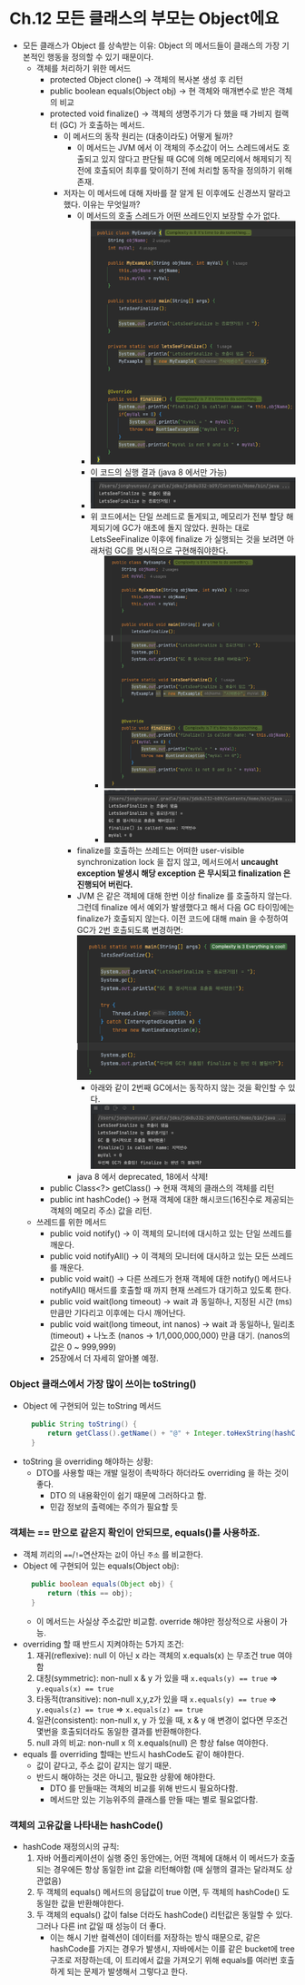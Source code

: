# Ch.12 모든 클래스의 부모는 Object에요
- 모든 클래스가 Object 를 상속받는 이유: Object 의 메서드들이 클래스의 가장 기본적인 행동을 정의할 수 있기 때문이다.
  - 객체를 처리하기 위한 메서드
    - protected Object clone() -> 객체의 복사본 생성 후 리턴 
    - public boolean equals(Object obj) -> 현 객체와 매개변수로 받은 객체의 비교
    - protected void finalize() -> 객체의 생명주기가 다 했을 때 가비지 컬랙터 (GC) 가 호출하는 메서드.
      - 이 메서드의 동작 원리는 (대충이라도) 어떻게 될까?
        - 이 메서드는 JVM 에서 이 객체의 주소값이 어느 스레드에서도 호출되고 있지 않다고 판단될 때 GC에 의해 메모리에서 해제되기 직전에 호출되어 최후를 맞이하기 전에 처리할 동작을 정의하기 위해 존재. 
      - 저자는 이 메서드에 대해 자바를 잘 알게 된 이후에도 신경쓰지 말라고 했다. 이유는 무엇일까?
        - 이 메서드의 호출 스레드가 어떤 쓰레드인지 보장할 수가 없다.
          - ![img.png](img.png)
          - 이 코드의 실행 결과 (java 8 에서만 가능)
          - ![img_1.png](img_1.png)
          - 위 코드에서는 단일 쓰레드로 돌게되고, 메모리가 전부 할당 해제되기에 GC가 애초에 돌지 않았다. 원하는 대로 LetsSeeFinalize 이후에 finalize 가 실행되는 것을 보려면 아래처럼 GC를 명시적으로 구현해줘야한다.
            - ![img_2.png](img_2.png)
            - ![img_3.png](img_3.png)
        - finalize를 호출하는 쓰레드는 어떠한 user-visible synchronization lock 을 잡지 않고,  메서드에서 **uncaught exception 발생시 해당 exception 은 무시되고 finalization 은 진행되어 버린다.**
        - JVM 은 같은 객체에 대해 한번 이상 finalize 를 호출하지 않는다. 그런데 finalize 에서 예외가 발생했다고 해서 다음 GC 타이밍에는 finalize가 호출되지 않는다. 이전 코드에 대해 main 을 수정하여 GC가 2번 호출되도록 변경하면:
          ![img_4.png](img_4.png)
          - 아래와 같이 2번째 GC에서는 동작하지 않는 것을 확인할 수 있다.
          ![img_5.png](img_5.png)
        - java 8 에서 deprecated, 18에서 삭제!
    - public Class<?> getClass() -> 현재 객체의 클래스의 객체를 리턴
    - public int hashCode() -> 현재 객체에 대한 해시코드(16진수로 제공되는 객체의 메모리 주소) 값을 리턴. 
  - 쓰레드를 위한 메서드
    - public void notify() -> 이 객체의 모니터에 대시하고 있는 단일 쓰레드를 깨운다.
    - public void notifyAll() -> 이 객체의 모니터에 대시하고 있는 모든 쓰레드를 깨운다.
    - public void wait() -> 다른 쓰레드가 현재 객체에 대한 notify() 메서드나 notifyAll() 매서드를 호출할 때 까지 현재 쓰레드가 대기하고 있도록 한다.
    - public void wait(long timeout) -> wait 과 동일하나, 지정된 시간 (ms) 만큼만 기다리고 이후에는 다시 깨어난다.
    - public void wait(long timeout, int nanos) -> wait 과 동일하나, 밀리초 (timeout) + 나노초 (nanos -> 1/1,000,000,000) 만큼 대기. (nanos의 값은 0 ~ 999,999)
    - 25장에서 더 자세히 알아볼 예정.

### Object 클래스에서 가장 많이 쓰이는 toString()
- Object 에 구현되어 있는 toString 메서드
  ```java
    public String toString() {
        return getClass().getName() + "@" + Integer.toHexString(hashCode());
    }
  ```
- toString 을 overriding 해야하는 상황:
  - DTO를 사용할 때는 개발 일정이 촉박하다 하더라도 overriding 을 하는 것이 좋다.
    - DTO 의 내용확인이 쉽기 때문에 그러하다고 함.
    - 민감 정보의 출력에는 주의가 필요할 듯

### 객체는 == 만으로 같은지 확인이 안되므로, equals()를 사용하죠.
- 객체 끼리의 `==`/`!=`연산자는 `값`이 아닌 `주소` 를 비교한다.
- Object 에 구현되어 있는 equals(Object obj):
  ```java
    public boolean equals(Object obj) {
        return (this == obj);
    }
  ```
  - 이 메서드는 사실상 주소값만 비교함. override 해야만 정상적으로 사용이 가능.
- overriding 할 때 반드시 지켜야하는 5가지 조건:
  1. 재귀(reflexive): null 이 아닌 x 라는 객체의 x.equals(x) 는 무조건 true 여야함
  2. 대칭(symmetric): non-null x & y 가 있을 때 `x.equals(y) == true` => `y.equals(x) == true`
  3. 타동적(transitive): non-null x,y,z가 있을 때 `x.equals(y) == true` => `y.equals(z) == true` => `x.equals(z) == true`
  4. 일관(consistent): non-null x, y 가 있을 때, x & y 애 변경이 없다면 무조건 몇번을 호출되더라도 동일한 결과를 반환해야한다.
  5. null 과의 비교: non-null x 의 x.equals(null) 은 항상 false 여야한다.
- equals 를 overriding 할때는 반드시 hashCode도 같이 해야한다.
  - 값이 같다고, 주소 값이 같지는 않기 때문.
  - 반드시 해야하는 것은 아니고, 필요한 상황에 해야한다.
    - DTO 를 만들때는 객체의 비교를 위해 반드시 필요하다함.
    - 메서드만 있는 기능위주의 클래스를 만들 때는 별로 필요없다함.

### 객체의 고유값을 나타내는 hashCode()
- hashCode 재정의시의 규칙:
  1. 자바 어플리케이션이 실행 중인 동안에는, 어떤 객체에 대해서 이 메서드가 호출되는 경우에든 항상 동일한 int 값을 리턴해야함 (매 실행의 결과는 달라져도 상관없음)
  2. 두 객체의 equals() 메서드의 응답값이 true 이면, 두 객체의 hashCode() 도 동일한 값을 반환해야한다.
  3. 두 객체의 equals() 값이 false 더라도 hashCode() 리턴값은 동일할 수 있다. 그러나 다른 int 값일 때 성능이 더 좋다.
     * 이는 해시 기반 컬렉션이 데이터를 저장하는 방식 때문으로, 같은 hashCode를 가지는 경우가 발생시, 자바에서는 이를 같은 bucket에 tree 구조로 저장하는데, 이 트리에서 값을 가져오기 위해 equals를 여러번 호출하게 되는 문제가 발생해서 그렇다고 한다.